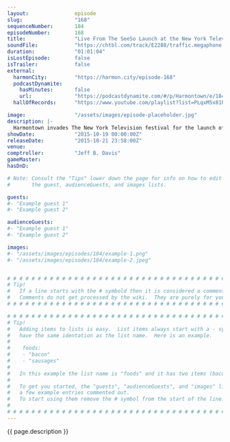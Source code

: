 ```yaml
---
layout:               episode
slug:                 "168"
sequenceNumber:       184
episodeNumber:        168
title:                "Live From The SeeSo Launch at the New York Television Festival 2015"
soundFile:            "https://chtbl.com/track/E2288/traffic.megaphone.fm/STA4321993911.mp3?updated=1561153990"
duration:             "01:01:04"
isLostEpisode:        false
isTrailer:            false
external:
  harmonCity:         "https://harmon.city/episode-168"
  podcastDynamite:
    hasMinutes:       false
    url:              "https://podcastdynamite.com/#/p/Harmontown/e/184/168"
  hallOfRecords:      "https://www.youtube.com/playlist?list=PLqxM5x81hNOZcLn2elRItrkDXvq2bq1Fx"

image:                "/assets/images/episode-placeholder.jpg"
description: |-
  Harmontown invades The New York Television festival for the launch of Seeso, a new comedy streaming service and the home of our upcoming show Harmonquest!
showDate:             "2015-10-19 00:00:00Z"
releaseDate:          "2015-10-21 23:58:00Z"
venue:                
comptroller:          "Jeff B. Davis"
gameMaster:           
hasDnD:               

# Note: Consult the "Tips" lower down the page for info on how to edit
#       the guest, audienceGuests, and images lists.

guests:
#- "Example guest 1"
#- "Example guest 2"

audienceGuests:
#- "Example guest 1"
#- "Example guest 2"

images:
#- "/assets/images/episodes/184/example-1.png"
#- "/assets/images/episodes/184/example-2.jpeg"


# # # # # # # # # # # # # # # # # # # # # # # # # # # # # # # # # # # # # # # # # # # # #
# Tip!
#   If a line starts with the # symbold then it is considered a comment.
#   Comments do not get processed by the wiki.  They are purely for your information.
# # # # # # # # # # # # # # # # # # # # # # # # # # # # # # # # # # # # # # # # # # # # #

# # # # # # # # # # # # # # # # # # # # # # # # # # # # # # # # # # # # # # # # # # # # #
# Tip!
#   Adding items to lists is easy.  List items always start with a - symbol and have
#   have the same identation as the list name.  Here is an example.
#
#    foods:
#    - "bacon"
#    - "sausages"
#
#   In this example the list name is "foods" and it has two items (bacon, and sausages).
#
#   To get you started, the "guests", "audienceGuests", and "images" lists below have
#   a few example entries commented out.
#   To start using them remove the # symbol from the start of the line.
#
# # # # # # # # # # # # # # # # # # # # # # # # # # # # # # # # # # # # # # # # # # # # #
---
```


<!-- The episode description will be rendered here -->
{{ page.description }}

<!-- Add your content BELOW here -->
<!-- vvvvvvvvvvvvvvvvvvvvvvvvvvv -->




<!-- ^^^^^^^^^^^^^^^^^^^^^^^^^^^ -->
<!-- Add your content ABOVE here -->

<!-- The episode gallery will be rendered here -->